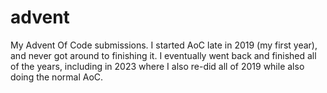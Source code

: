 # advent

My Advent Of Code submissions. I started AoC late in 2019 (my first year), and never got around to finishing it. I eventually went back and finished all of the years, including in 2023 where I also re-did all of 2019 while also doing the normal AoC. 
